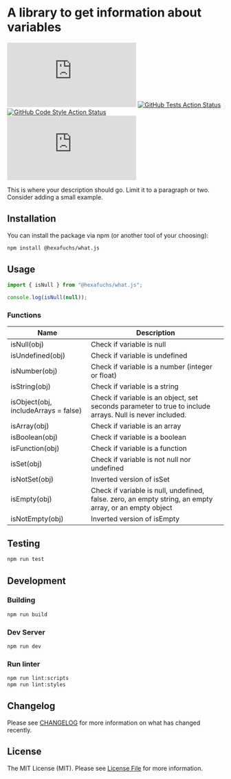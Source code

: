 # A library to get information about variables

[![Latest Version on NPM](https://img.shields.io/npm/v/%40hexafuchs%2Fwhat.js?style=flat-square)](https://www.npmjs.com/package/@hexafuchs/what.js)
[![GitHub Tests Action Status](https://img.shields.io/github/actions/workflow/status/hexafuchs/what.js/run-tests.yml?branch=main&label=tests&style=flat-square)](https://github.com/hexafuchs/what.js/actions?query=workflow%3Arun-tests+branch%3Amain)
[![GitHub Code Style Action Status](https://img.shields.io/github/actions/workflow/status/hexafuchs/what.js/fix-ts-code-style-issues.yml?branch=main&label=code%20style&style=flat-square)](https://github.com/hexafuchs/what.js/actions?query=workflow%3A"Fix+Typescript+code+style+issues"+branch%3Amain)
[![Monthly Downloads](https://img.shields.io/npm/dm/%40hexafuchs%2Fwhat.js?style=flat-square)](hhttps://www.npmjs.com/package/@hexafuchs/what.js)

This is where your description should go. Limit it to a paragraph or two. Consider adding a small example.

## Installation

You can install the package via npm (or another tool of your choosing):

```bash
npm install @hexafuchs/what.js
```

## Usage

```typescript
import { isNull } from "@hexafuchs/what.js";

console.log(isNull(null));
```

### Functions

| Name                                 | Description                                                                                              |
|--------------------------------------|----------------------------------------------------------------------------------------------------------|
| isNull(obj)                          | Check if variable is null                                                                                |
| isUndefined(obj)                     | Check if variable is undefined                                                                           |
| isNumber(obj)                        | Check if variable is a number (integer or float)                                                         |
| isString(obj)                        | Check if variable is a string                                                                            |
| isObject(obj, includeArrays = false) | Check if variable is an object, set seconds parameter to true to include arrays. Null is never included. |
| isArray(obj)                         | Check if variable is an array                                                                            |
| isBoolean(obj)                       | Check if variable is a boolean                                                                           |
| isFunction(obj)                      | Check if variable is a function                                                                          |
| isSet(obj)                           | Check if variable is not null nor undefined                                                              |
| isNotSet(obj)                        | Inverted version of isSet                                                                                |
| isEmpty(obj)                         | Check if variable is null, undefined, false. zero, an empty string, an empty array, or an empty object   |
| isNotEmpty(obj)                      | Inverted version of isEmpty                                                                              |

## Testing

```bash
npm run test
```

## Development

### Building

```bash
npm run build
```

### Dev Server

```bash
npm run dev
```

### Run linter

```bash
npm run lint:scripts
npm run lint:styles
```

## Changelog

Please see [CHANGELOG](https://github.com/Hexafuchs/what.js/blob/main/CHANGELOG.md) for more information on what has changed recently.

## License

The MIT License (MIT). Please see [License File](https://github.com/Hexafuchs/what.js/blob/main/LICENSE.md) for more information.
